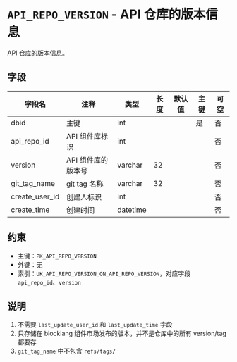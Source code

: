 # `API_REPO_VERSION` - API 仓库的版本信息

API 仓库的版本信息。

## 字段

| 字段名         | 注释               | 类型     | 长度 | 默认值 | 主键 | 可空 |
| -------------- | ------------------ | -------- | ---- | ------ | ---- | ---- |
| dbid           | 主键               | int      |      |        | 是   | 否   |
| api_repo_id    | API 组件库标识     | int      |      |        |      | 否   |
| version        | API 组件库的版本号 | varchar  | 32   |        |      | 否   |
| git_tag_name   | git tag 名称       | varchar  | 32   |        |      | 否   |
| create_user_id | 创建人标识         | int      |      |        |      | 否   |
| create_time    | 创建时间           | datetime |      |        |      | 否   |

## 约束

* 主键：`PK_API_REPO_VERSION`
* 外键：无
* 索引：`UK_API_REPO_VERSION_ON_API_REPO_VERSION`，对应字段 `api_repo_id`、`version`

## 说明

1. 不需要 `last_update_user_id` 和 `last_update_time` 字段
2. 只存储在 blocklang 组件市场发布的版本，并不是仓库中的所有 version/tag 都要存
3. `git_tag_name` 中不包含 `refs/tags/`
